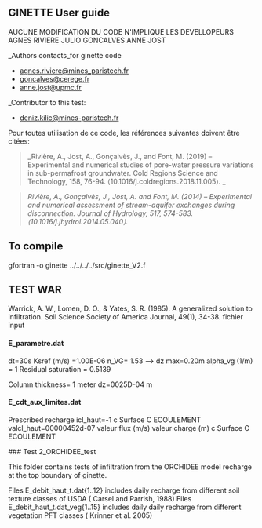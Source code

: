 ## GINETTE User guide
AUCUNE MODIFICATION DU CODE N'IMPLIQUE LES DEVELLOPEURS AGNES RIVIERE JULIO GONCALVES ANNE JOST

_Authors contacts_for ginette code
- agnes.riviere@mines_paristech.fr
- goncalves@cerege.fr
- anne.jost@upmc.fr

_Contributor to this test:
- deniz.kilic@mines-paristech.fr

Pour toutes utilisation de ce code, les références suivantes doivent être citées:

> _Rivière, A., Jost, A., Gonçalvès, J., and Font, M. (2019) – Experimental and numerical studies of pore-water pressure variations in sub-permafrost groundwater. Cold Regions Science and Technology, 158, 76-94. ⟨10.1016/j.coldregions.2018.11.005⟩. _

> _Rivière, A., Gonçalvès, J., Jost, A. and Font, M. (2014) – Experimental and numerical assessment of stream-aquifer exchanges during disconnection. Journal of Hydrology, 517, 574-583. ⟨10.1016/j.jhydrol.2014.05.040⟩._

## To compile
gfortran -o ginette ../../../../src/ginette_V2.f 
## TEST WAR
Warrick, A. W., Lomen, D. O., & Yates, S. R. (1985). A generalized solution to infiltration. Soil Science Society of America Journal, 49(1), 34-38.
    fichier input

#### E_parametre.dat
dt=30s
Ksref (m/s)	=1.00E-06
n_VG= 1.53 --> dz max=0.20m
alpha_vg (1/m)	= 1
Residual saturation = 0.5139


Column thickness= 1 meter
dz=0025D-04	m


#### E_cdt_aux_limites.dat
Prescribed recharge
icl_haut=-1													c Surface	C ECOULEMENT
valcl_haut=00000452d-07	valeur flux (m/s) valeur charge (m)								c Surface  	C ECOULEMENT


### Test 2_ORCHIDEE_test

This folder contains tests of infiltration from the ORCHIDEE model recharge at the top boundary of ginette.

Files E_debit_haut_t.dat{1..12} includes daily recharge from different soil texture classes of USDA ( Carsel and Parrish, 1988)
Files E_debit_haut_t.dat_veg{1..15} includes daily daily recharge from different vegetation PFT classes ( Krinner et al. 2005)

